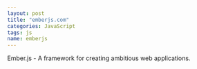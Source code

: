 ```yaml
---
layout: post
title: "emberjs.com"
categories: JavaScript
tags: js
name: emberjs
---
```


Ember.js - A framework for creating ambitious <!--break-->web applications.
